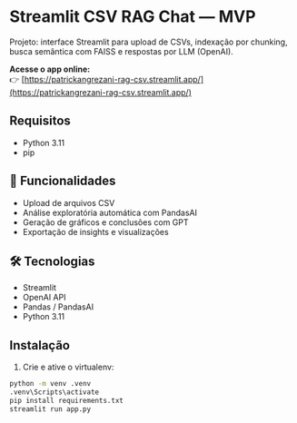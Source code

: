 # Streamlit CSV RAG Chat — MVP

Projeto: interface Streamlit para upload de CSVs, indexação por chunking, busca semântica com FAISS e respostas por LLM (OpenAI).

**Acesse o app online:**  
👉 [https://patrickangrezani-rag-csv.streamlit.app/](https://patrickangrezani-rag-csv.streamlit.app/)

## Requisitos
- Python 3.11
- pip

## 🧠 Funcionalidades
- Upload de arquivos CSV
- Análise exploratória automática com PandasAI
- Geração de gráficos e conclusões com GPT
- Exportação de insights e visualizações

## 🛠️ Tecnologias
- Streamlit
- OpenAI API
- Pandas / PandasAI
- Python 3.11

## Instalação
1. Crie e ative o virtualenv:

```bash
python -m venv .venv
.venv\Scripts\activate
pip install requirements.txt
streamlit run app.py
```